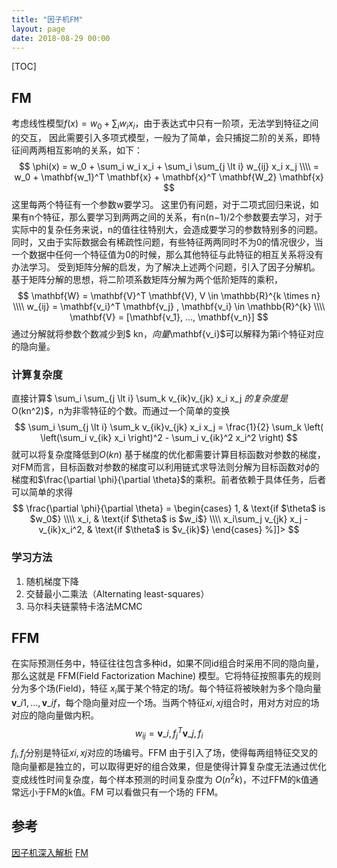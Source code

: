 ```yaml
---
title: "因子机FM"
layout: page
date: 2018-08-29 00:00
---
```


[TOC]

## FM
考虑线性模型$f(x)=w_0+\sum_{i}w_ix_i$，由于表达式中只有一阶项，无法学到特征之间的交互，
因此需要引入多项式模型，一般为了简单，会只捕捉二阶的关系，即特征间两两相互影响的关系，如下：
$$
\phi(x) = w_0 + \sum_i w_i x_i + \sum_i \sum_{j \lt i} w_{ij} x_i x_j \\\\
        = w_0 + \mathbf{w_1}^T \mathbf{x} + \mathbf{x}^T \mathbf{W_2} \mathbf{x}
$$
这里每两个特征有一个参数w要学习。
这里仍有问题，对于二项式回归来说，如果有n个特征，那么要学习到两两之间的关系，有n(n−1)/2个参数要去学习，对于实际中的复杂任务来说，n的值往往特别大，会造成要学习的参数特别多的问题。 
同时，又由于实际数据会有稀疏性问题，有些特征两两同时不为0的情况很少，当一个数据中任何一个特征值为0的时候，那么其他特征与此特征的相互关系将没有办法学习。
受到矩阵分解的启发，为了解决上述两个问题，引入了因子分解机。
基于矩阵分解的思想，将二阶项系数矩阵分解为两个低阶矩阵的乘积，
$$
\mathbf{W} = \mathbf{V}^T \mathbf{V}, V \in \mathbb{R}^{k \times n} \\\\
w_{ij} = \mathbf{v_i}^T \mathbf{v_j} , \mathbf{v_i} \in \mathbb{R}^{k} \\\\
\mathbf{V} = [\mathbf{v_1}, ..., \mathbf{v_n}]
$$
通过分解就将参数个数减少到$ kn$，向量$\mathbf{v_i}$可以解释为第i个特征对应的隐向量。 
### 计算复杂度
直接计算$ \sum_i \sum_{j \lt i}  \sum_k v_{ik}v_{jk} x_i x_j $的复杂度是$O(kn^2)$，n为非零特征的个数。而通过一个简单的变换
$$
\sum_i \sum_{j \lt i}  \sum_k v_{ik}v_{jk} x_i x_j = \frac{1}{2} \sum_k  \left( \left(\sum_i v_{ik} x_i \right)^2 - \sum_i v_{ik}^2 x_i^2 \right)
$$
就可以将复杂度降低到$O(kn)$
基于梯度的优化都需要计算目标函数对参数的梯度，对FM而言，目标函数对参数的梯度可以利用链式求导法则分解为目标函数对$ϕ$的梯度和$\frac{\partial \phi}{\partial \theta}$的乘积。前者依赖于具体任务，后者可以简单的求得
$$
\frac{\partial \phi}{\partial \theta} =
\begin{cases}
1, &  \text{if $\theta$ is $w_0$} \\\\
x_i, &  \text{if $\theta$ is $w_i$} \\\\
x_i\sum_j v_{jk} x_j - v_{ik}x_i^2, &  \text{if $\theta$ is $v_{ik}$}
\end{cases} %]]>
$$
### 学习方法
1. 随机梯度下降
2. 交替最小二乘法（Alternating least-squares）
3. 马尔科夫链蒙特卡洛法MCMC

## FFM
在实际预测任务中，特征往往包含多种id，如果不同id组合时采用不同的隐向量，那么这就是 FFM(Field Factorization Machine) 模型。它将特征按照事先的规则分为多个场(Field)，特征
$x_i$属于某个特定的场$f$。每个特征将被映射为多个隐向量$\mathbf{v}\_{i1},...,\mathbf{v}\_{if}$，每个隐向量对应一个场。当两个特征$xi,xj$组合时，用对方对应的场对应的隐向量做内积。
$$
w_{ij} = \mathbf{v}\_{i,f_j}^T\mathbf{v}\_{j,f_i}
$$
$f_i,f_j$分别是特征$xi,xj$对应的场编号。FFM 由于引入了场，使得每两组特征交叉的隐向量都是独立的，可以取得更好的组合效果，但是使得计算复杂度无法通过优化变成线性时间复杂度，每个样本预测的时间复杂度为 $O(n^2k)$，不过FFM的k值通常远小于FM的k值。FM 可以看做只有一个场的 FFM。

## 参考
[因子机深入解析](https://tracholar.github.io/machine-learning/2017/03/10/factorization-machine.html)
[FM](https://blog.csdn.net/liruihongbob/article/details/75008666)
